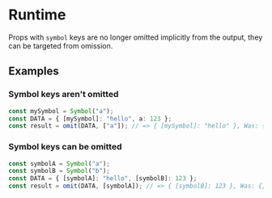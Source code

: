# Runtime

Props with `symbol` keys are no longer omitted implicitly from the output, they
can be targeted from omission.

## Examples

### Symbol keys aren't omitted

```ts
const mySymbol = Symbol("a");
const DATA = { [mySymbol]: "hello", a: 123 };
const result = omit(DATA, ["a"]); // => { [mySymbol]: "hello" }, Was: {}
```

### Symbol keys can be omitted

```ts
const symbolA = Symbol("a");
const symbolB = Symbol("b");
const DATA = { [symbolA]: "hello", [symbolB]: 123 };
const result = omit(DATA, [symbolA]); // => { [symbolB]: 123 }, Was: {}
```
